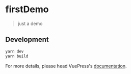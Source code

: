# firstDemo

> just a demo

## Development

```bash
yarn dev
yarn build
```

For more details, please head VuePress's [documentation](https://v1.vuepress.vuejs.org/).


